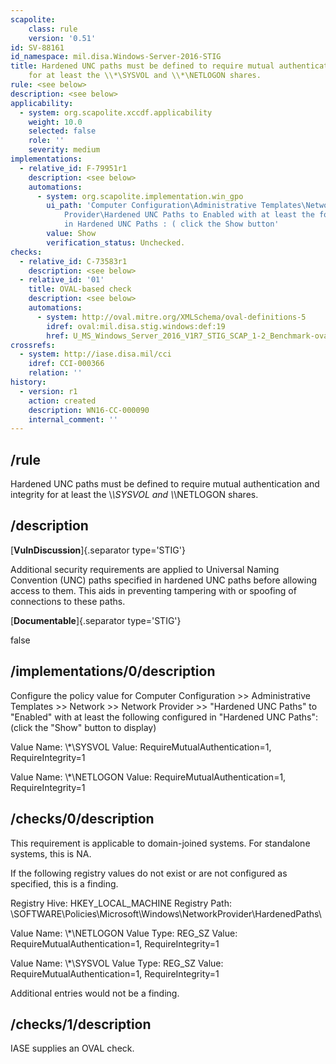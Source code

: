 ```yaml
---
scapolite:
    class: rule
    version: '0.51'
id: SV-88161
id_namespace: mil.disa.Windows-Server-2016-STIG
title: Hardened UNC paths must be defined to require mutual authentication and integrity
    for at least the \\*\SYSVOL and \\*\NETLOGON shares.
rule: <see below>
description: <see below>
applicability:
  - system: org.scapolite.xccdf.applicability
    weight: 10.0
    selected: false
    role: ''
    severity: medium
implementations:
  - relative_id: F-79951r1
    description: <see below>
    automations:
      - system: org.scapolite.implementation.win_gpo
        ui_path: 'Computer Configuration\Administrative Templates\Network\Network
            Provider\Hardened UNC Paths to Enabled with at least the following configured
            in Hardened UNC Paths : ( click the Show button'
        value: Show
        verification_status: Unchecked.
checks:
  - relative_id: C-73583r1
    description: <see below>
  - relative_id: '01'
    title: OVAL-based check
    description: <see below>
    automations:
      - system: http://oval.mitre.org/XMLSchema/oval-definitions-5
        idref: oval:mil.disa.stig.windows:def:19
        href: U_MS_Windows_Server_2016_V1R7_STIG_SCAP_1-2_Benchmark-oval.xml
crossrefs:
  - system: http://iase.disa.mil/cci
    idref: CCI-000366
    relation: ''
history:
  - version: r1
    action: created
    description: WN16-CC-000090
    internal_comment: ''
---
```



## /rule

Hardened UNC paths must be defined to require mutual authentication and integrity for at least the \\*\SYSVOL and \\*\NETLOGON shares.

## /description

[**VulnDiscussion**]{.separator type='STIG'}

Additional security requirements are applied to Universal Naming Convention (UNC) paths specified in hardened UNC paths before allowing access to them. This aids in preventing tampering with or spoofing of connections to these paths.

[**Documentable**]{.separator type='STIG'}

false

## /implementations/0/description

Configure the policy value for Computer Configuration >> Administrative Templates >> Network >> Network Provider >> "Hardened UNC Paths" to "Enabled" with at least the following configured in "Hardened UNC Paths": (click the "Show" button to display)

Value Name: \\*\SYSVOL
Value: RequireMutualAuthentication=1, RequireIntegrity=1

Value Name: \\*\NETLOGON
Value: RequireMutualAuthentication=1, RequireIntegrity=1

## /checks/0/description

This requirement is applicable to domain-joined systems. For standalone systems, this is NA.

If the following registry values do not exist or are not configured as specified, this is a finding.

Registry Hive: HKEY_LOCAL_MACHINE
Registry Path: \SOFTWARE\Policies\Microsoft\Windows\NetworkProvider\HardenedPaths\

Value Name: \\*\NETLOGON
Value Type: REG_SZ
Value: RequireMutualAuthentication=1, RequireIntegrity=1

Value Name: \\*\SYSVOL
Value Type: REG_SZ
Value: RequireMutualAuthentication=1, RequireIntegrity=1

Additional entries would not be a finding.

## /checks/1/description

IASE supplies an OVAL check.
